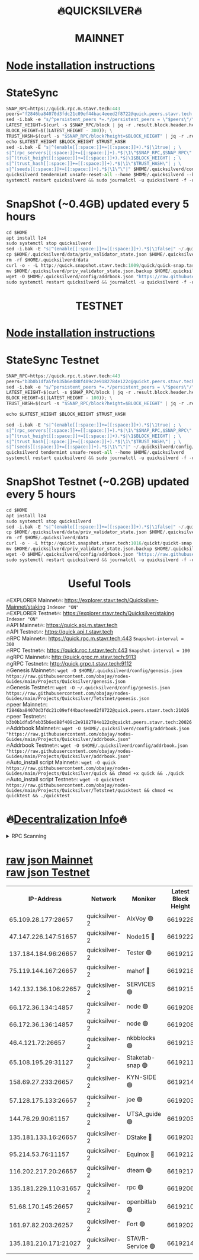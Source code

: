 <h1 align="center"> 🔥QUICKSILVER🔥</h1>

<h1 align="center"> MAINNET</h1>

[Node installation instructions](https://github.com/obajay/nodes-Guides/tree/main/Projects/Quicksilver)
=

# StateSync
```python
SNAP_RPC=https://quick.rpc.m.stavr.tech:443
peers="f2846ba84070d3fdc21c09ef44bac4eeed2f8722@quick.peers.stavr.tech:21026"
sed -i.bak -e "s/^persistent_peers *=.*/persistent_peers = \"$peers\"/" $HOME/.quicksilverd/config/config.toml
LATEST_HEIGHT=$(curl -s $SNAP_RPC/block | jq -r .result.block.header.height); \
BLOCK_HEIGHT=$((LATEST_HEIGHT - 300)); \
TRUST_HASH=$(curl -s "$SNAP_RPC/block?height=$BLOCK_HEIGHT" | jq -r .result.block_id.hash)
echo $LATEST_HEIGHT $BLOCK_HEIGHT $TRUST_HASH
sed -i.bak -E "s|^(enable[[:space:]]+=[[:space:]]+).*$|\1true| ; \
s|^(rpc_servers[[:space:]]+=[[:space:]]+).*$|\1\"$SNAP_RPC,$SNAP_RPC\"| ; \
s|^(trust_height[[:space:]]+=[[:space:]]+).*$|\1$BLOCK_HEIGHT| ; \
s|^(trust_hash[[:space:]]+=[[:space:]]+).*$|\1\"$TRUST_HASH\"| ; \
s|^(seeds[[:space:]]+=[[:space:]]+).*$|\1\"\"|" $HOME/.quicksilverd/config/config.toml
quicksilverd tendermint unsafe-reset-all --home $HOME/.quicksilverd --keep-addr-book
systemctl restart quicksilverd && sudo journalctl -u quicksilverd -f -o cat
```

# SnapShot (~0.4GB) updated every 5 hours
```python
cd $HOME
apt install lz4
sudo systemctl stop quicksilverd
sed -i.bak -E "s|^(enable[[:space:]]+=[[:space:]]+).*$|\1false|" ~/.quicksilverd/config/config.toml
cp $HOME/.quicksilverd/data/priv_validator_state.json $HOME/.quicksilverd/priv_validator_state.json.backup
rm -rf $HOME/.quicksilverd/data
curl -o - -L http://quick.snapshot.stavr.tech:1009/quick/quick-snap.tar.lz4 | lz4 -c -d - | tar -x -C $HOME/.quicksilverd --strip-components 2
mv $HOME/.quicksilverd/priv_validator_state.json.backup $HOME/.quicksilverd/data/priv_validator_state.json
wget -O $HOME/.quicksilverd/config/addrbook.json "https://raw.githubusercontent.com/obajay/nodes-Guides/main/Projects/Quicksilver/addrbook.json"
sudo systemctl restart quicksilverd && journalctl -u quicksilverd -f -o cat
```

<h1 align="center"> TESTNET</h1>

[Node installation instructions](https://github.com/obajay/nodes-Guides/tree/main/Projects/Quicksilver/Tetstnet)
=

# StateSync Testnet
```python
SNAP_RPC=https://quick.rpc.t.stavr.tech:443
peers="b3b0b1dfa5feb35b6ed88f409c2e9182784e122c@quickt.peers.stavr.tech:20026"
sed -i.bak -e "s/^persistent_peers *=.*/persistent_peers = \"$peers\"/" $HOME/.quicksilverd/config/config.toml
LATEST_HEIGHT=$(curl -s $SNAP_RPC/block | jq -r .result.block.header.height); \
BLOCK_HEIGHT=$((LATEST_HEIGHT - 100)); \
TRUST_HASH=$(curl -s "$SNAP_RPC/block?height=$BLOCK_HEIGHT" | jq -r .result.block_id.hash)

echo $LATEST_HEIGHT $BLOCK_HEIGHT $TRUST_HASH

sed -i.bak -E "s|^(enable[[:space:]]+=[[:space:]]+).*$|\1true| ; \
s|^(rpc_servers[[:space:]]+=[[:space:]]+).*$|\1\"$SNAP_RPC,$SNAP_RPC\"| ; \
s|^(trust_height[[:space:]]+=[[:space:]]+).*$|\1$BLOCK_HEIGHT| ; \
s|^(trust_hash[[:space:]]+=[[:space:]]+).*$|\1\"$TRUST_HASH\"| ; \
s|^(seeds[[:space:]]+=[[:space:]]+).*$|\1\"\"|" ~/.quicksilverd/config/config.toml
quicksilverd tendermint unsafe-reset-all --home $HOME/.quicksilverd
systemctl restart quicksilverd && sudo journalctl -u quicksilverd -f -o cat

```

# SnapShot Testnet (~0.2GB) updated every 5 hours
```python
cd $HOME
apt install lz4
sudo systemctl stop quicksilverd
sed -i.bak -E "s|^(enable[[:space:]]+=[[:space:]]+).*$|\1false|" ~/.quicksilverd/config/config.toml
cp $HOME/.quicksilverd/data/priv_validator_state.json $HOME/.quicksilverd/priv_validator_state.json.backup
rm -rf $HOME/.quicksilverd/data
curl -o - -L http://quickt.snapshot.stavr.tech:1016/quickt/quickt-snap.tar.lz4 | lz4 -c -d - | tar -x -C $HOME/.quicksilverd --strip-components 2
mv $HOME/.quicksilverd/priv_validator_state.json.backup $HOME/.quicksilverd/data/priv_validator_state.json
wget -O $HOME/.quicksilverd/config/addrbook.json "https://raw.githubusercontent.com/obajay/nodes-Guides/main/Projects/Quicksilver/Tetstnet/addrbook.json"
sudo systemctl restart quicksilverd && journalctl -u quicksilverd -f -o cat
```
 <h1 align="center"> Useful Tools</h1>

🔥EXPLORER Mainnet🔥:        https://explorer.stavr.tech/Quicksilver-Mainnet/staking    `Indexer "ON"` \
🔥EXPLORER Testnet🔥:        https://explorer.stavr.tech/Quicksilver/staking	        `Indexer "ON"` \
🔥API Mainnet🔥: 			 https://quick.api.m.stavr.tech \
🔥API Testnet🔥: 			 https://quick.api.t.stavr.tech \
🔥RPC Mainnet🔥:             https://quick.rpc.m.stavr.tech:443              `Snapshot-interval = 300` \
🔥RPC Testnet🔥:             https://quick.rpc.t.stavr.tech:443              `Snapshot-interval = 100` \
🔥gRPC Mainnet🔥:                    http://quick.grpc.m.stavr.tech:9113 \
🔥gRPC Testnet🔥:                    http://quick.grpc.t.stavr.tech:9112 \
🔥Genesis Mainnet🔥: `wget -O $HOME/.quicksilverd/config/genesis.json https://raw.githubusercontent.com/obajay/nodes-Guides/main/Projects/Quicksilver/genesis.json` \
🔥Genesis Testnet🔥: `wget -O ~/.quicksilverd/config/genesis.json https://raw.githubusercontent.com/obajay/nodes-Guides/main/Projects/Quicksilver/Tetstnet/genesis.json` \
🔥peer Mainnet🔥:					 `f2846ba84070d3fdc21c09ef44bac4eeed2f8722@quick.peers.stavr.tech:21026` \
🔥peer Testnet🔥:					 `b3b0b1dfa5feb35b6ed88f409c2e9182784e122c@quickt.peers.stavr.tech:20026` \
🔥Addrbook Mainnet🔥:    ```wget -O $HOME/.quicksilverd/config/addrbook.json "https://raw.githubusercontent.com/obajay/nodes-Guides/main/Projects/Quicksilver/addrbook.json"``` \
🔥Addrbook Testnet🔥:    ```wget -O $HOME/.quicksilverd/config/addrbook.json "https://raw.githubusercontent.com/obajay/nodes-Guides/main/Projects/Quicksilver/addrbook.json"``` \
🔥Auto_install script Mainnet🔥: ```wget -O quick https://raw.githubusercontent.com/obajay/nodes-Guides/main/Projects/Quicksilver/quick && chmod +x quick && ./quick``` \
🔥Auto_install script Testnet🔥: ```wget -O quicktest https://raw.githubusercontent.com/obajay/nodes-Guides/main/Projects/Quicksilver/Tetstnet/quicktest && chmod +x quicktest && ./quicktest```

🔥[Decentralization Info](https://github.com/obajay/StateSync-snapshots/tree/main/Projects/Quicksilver/Decentralization)🔥
=

<details>
<summary>RPC Scanning</summary>

<h2 align="center"> We scan nodes in real time every 4 hours. And we provide the final result of RPC endpoints.
We cannot influence the operation of these nodes in any way. </h2>


```python
If Voting Power is higher than 0 --> then the Node is a validator of the network and may be subject to attack and be a potential threat to the chain.
```
```python
We marked such validators with a red symbol
```

</details>

[raw json Mainnet](https://rpc-check.quickm.stavr.tech/quickm/rpc-quickm-result.json) \
[raw json Testnet](https://github.com/obajay/StateSync-snapshots/tree/main/Projects/Quicksilver/Rpc-Check-Testnet)
=


<table><tr><th>IP-Address</th><th>Network</th><th>Moniker</th><th>Latest Block Height</th><th>Earliest Block Height</th><th>Catching Up</th><th>Tx Index</th><th>Voting Power</th><th>Scan Time</th></tr><tr><td>65.109.28.177:28657</td><td>quicksilver-2</td><td>AlxVoy 🟢</td><td>6619228</td><td>3562001</td><td>False</td><td>off</td><td>0</td><td>2024-03-29T22:31:36.637097427UTC</td></tr><tr><td>47.147.226.147:51657</td><td>quicksilver-2</td><td>Node15 🔴</td><td>6619222</td><td>5151648</td><td>False</td><td>off</td><td>924989</td><td>2024-03-29T22:30:57.384660365UTC</td></tr><tr><td>137.184.184.96:26657</td><td>quicksilver-2</td><td>Tester 🟢</td><td>6619212</td><td>5550692</td><td>False</td><td>off</td><td>0</td><td>2024-03-29T22:30:02.646573825UTC</td></tr><tr><td>75.119.144.167:26657</td><td>quicksilver-2</td><td>mahof 🔴</td><td>6619218</td><td>5654794</td><td>False</td><td>on</td><td>285933</td><td>2024-03-29T22:30:39.375363504UTC</td></tr><tr><td>142.132.136.106:22657</td><td>quicksilver-2</td><td>SERVICES 🟢</td><td>6619215</td><td>5920001</td><td>False</td><td>on</td><td>0</td><td>2024-03-29T22:30:20.483649952UTC</td></tr><tr><td>66.172.36.134:14857</td><td>quicksilver-2</td><td>node 🟢</td><td>6619208</td><td>5950756</td><td>False</td><td>on</td><td>0</td><td>2024-03-29T22:29:39.660157492UTC</td></tr><tr><td>66.172.36.136:14857</td><td>quicksilver-2</td><td>node 🟢</td><td>6619208</td><td>5950756</td><td>False</td><td>on</td><td>0</td><td>2024-03-29T22:29:42.452032532UTC</td></tr><tr><td>46.4.121.72:26657</td><td>quicksilver-2</td><td>nkbblocks 🟢</td><td>6619213</td><td>6056301</td><td>False</td><td>on</td><td>0</td><td>2024-03-29T22:30:09.108115279UTC</td></tr><tr><td>65.108.195.29:31127</td><td>quicksilver-2</td><td>Staketab-snap 🟢</td><td>6619211</td><td>6075001</td><td>False</td><td>off</td><td>0</td><td>2024-03-29T22:29:55.361896058UTC</td></tr><tr><td>158.69.27.233:26657</td><td>quicksilver-2</td><td>KYN-SIDE 🟢</td><td>6619214</td><td>6159001</td><td>False</td><td>on</td><td>0</td><td>2024-03-29T22:30:13.765074223UTC</td></tr><tr><td>57.128.175.133:26657</td><td>quicksilver-2</td><td>joe 🟢</td><td>6619203</td><td>6246344</td><td>False</td><td>on</td><td>0</td><td>2024-03-29T22:29:13.279438105UTC</td></tr><tr><td>144.76.29.90:61157</td><td>quicksilver-2</td><td>UTSA_guide 🟢</td><td>6619203</td><td>6316825</td><td>False</td><td>on</td><td>0</td><td>2024-03-29T22:29:10.977135534UTC</td></tr><tr><td>135.181.133.16:26657</td><td>quicksilver-2</td><td>DStake 🔴</td><td>6619203</td><td>6378597</td><td>False</td><td>on</td><td>79272</td><td>2024-03-29T22:29:10.518644967UTC</td></tr><tr><td>95.214.53.76:11157</td><td>quicksilver-2</td><td>Equinox 🔴</td><td>6619212</td><td>6459097</td><td>False</td><td>on</td><td>214742</td><td>2024-03-29T22:30:01.797235033UTC</td></tr><tr><td>116.202.217.20:26657</td><td>quicksilver-2</td><td>dteam 🟢</td><td>6619217</td><td>6474101</td><td>False</td><td>on</td><td>0</td><td>2024-03-29T22:30:28.867518600UTC</td></tr><tr><td>135.181.229.110:31657</td><td>quicksilver-2</td><td>rpc 🟢</td><td>6619206</td><td>6479823</td><td>False</td><td>on</td><td>0</td><td>2024-03-29T22:29:26.319413153UTC</td></tr><tr><td>51.68.170.145:26657</td><td>quicksilver-2</td><td>openbitlab 🟢</td><td>6619210</td><td>6507144</td><td>False</td><td>on</td><td>0</td><td>2024-03-29T22:29:48.837835371UTC</td></tr><tr><td>161.97.82.203:26257</td><td>quicksilver-2</td><td>Fort 🟢</td><td>6619202</td><td>6565996</td><td>False</td><td>on</td><td>0</td><td>2024-03-29T22:29:08.081885904UTC</td></tr><tr><td>135.181.210.171:21027</td><td>quicksilver-2</td><td>STAVR-Service 🟢</td><td>6619214</td><td>6619001</td><td>False</td><td>on</td><td>0</td><td>2024-03-29T22:30:14.086017462UTC</td></tr></table>
